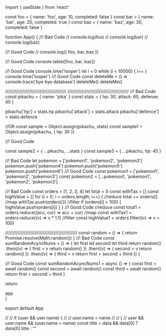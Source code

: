 import { useState } from 'react'

const foo = { name: 'foo', age: 10, completed: false }
const bar = { name: 'bar', age: 20, completed: true }
const baz = { name: 'baz', age: 30, completed: false }

function App() {
//! Bad Code
// console.log(foo)
// console.log(bar)
// console.log(baz)

//! Good Code
// console.log({ foo, bar, baz })

//! Good Code
console.table([foo, bar, baz])

//! Good Code
console.time('looper')
let i = 0
while (i < 10000) {
i++
}
console.time('looper')
//! Good Code
const deleteMe = () => console.trace('bye bye database')
deleteMe()
deleteMe()

///////////////////////////////////////
///////////////////////////////////////
//! Bad Code
const pikachu = { name: 'pika' }
const stats = { hp: 30, attack: 60, defense: 45 }

pikachu['hp'] = stats.hp
pikachu['attack'] = stats.attack
pikachu['defence'] = stats.defence

//OR
const sample = Object.assign(pikachu, stats)
const sample1 = Object.assign(pikachu, { hp: 30 })

//! Good Code

const sample2 = { ...pikachu, ...stats }
const sample3 = { ...pikachu, hp: 45 }

//! Bad Code
let pokemon = ['pokemon1', 'pokemon2', 'pokemon3']
pokemon.push('pokemon4')
pokemon.push('pokemon5')
pokemon.push('pokemon6')
//! Good Code
const pokemon1 = ['pokemon1', 'pokemon2', 'pokemon3']
const pokemon2 = [...pokemon1, 'pokemon1', 'pokemon2', 'pokemon3']

//! Bad Code
const orders = [1, 2, 3, 4]
let total = 0
const withTax = []
const highValue = []
for (i = 0; i < orders.length; i++) {
//reduce
total += orders[i]
//map
withTax.push(orders[i])
//filter
if (orders[i] > 100) {
highValue.push(orders[i])
}
}
//! Good Code
//reduce
const total1 = orders.reduce((acc, cur) => acc + cur)
//map
const withTax1 = orders.reduce((v) => v \* 1.1)
//filter
const highValue1 = orders.filter((v) => v > 100)

//////////////////////////////////////////////
const random = () => {
return Promise.resolve(Math.random())
}
//! Bad Code
const sumRandomAcyncNums = () => {
let first
let second
let third
return random()
.then((v) => {
first = v
return random()
})
.then((v) => {
second = v
return random()
})
.then((v) => {
third = v
return first + second + third
})
}

//! Good Code
const sumRandomAcyncNums1 = async () => {
const first = await random()
const second = await random()
const third = await random()
return first + second + third
}

return <div>app</div>
}

export default App

// // if (user && user.name) {
// // user.name = name
// // }
// user && user.name && (user.name = name)
const title = data && data[0] ? data[0].title : “”
